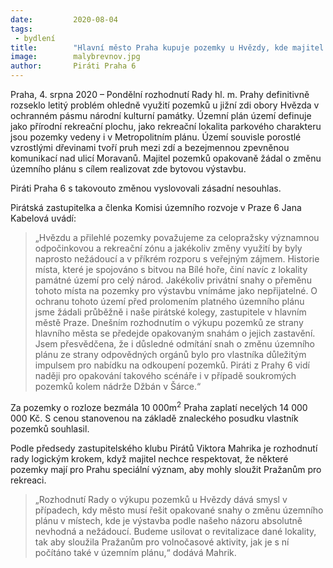 ```yaml
---
date:         2020-08-04
tags:         
 - bydlení
title:        "Hlavní město Praha kupuje pozemky u Hvězdy, kde majitel usiloval o bytovou výstavbu"
image: 	      malybrevnov.jpg
author:       Piráti Praha 6
---
```


Praha, 4. srpna 2020 – Pondělní rozhodnutí Rady hl. m. Prahy definitivně rozseklo letitý problém ohledně využití pozemků u jižní zdi obory Hvězda v ochranném pásmu národní kulturní památky. Územní plán území definuje jako přírodní rekreační plochu, jako rekreační lokalita parkového charakteru jsou pozemky vedeny i v Metropolitním plánu. Území souvisle porostlé vzrostlými dřevinami tvoří pruh mezi zdí a bezejmennou zpevněnou komunikací nad ulicí Moravanů. Majitel pozemků opakovaně žádal o změnu územního plánu s cílem realizovat zde bytovou výstavbu. 

Piráti Praha 6 s takovouto změnou vyslovovali zásadní nesouhlas.

Pirátská zastupitelka a členka Komisi územního rozvoje v Praze 6 Jana Kabelová uvádí: 

> „Hvězdu a přilehlé pozemky považujeme za celopražsky významnou odpočinkovou a rekreační zónu a jakékoliv změny využití by byly naprosto nežádoucí a v příkrém rozporu s veřejným zájmem. Historie místa, které je spojováno s bitvou na Bílé hoře, činí navíc z lokality památné území pro celý národ. Jakékoliv privátní snahy o přeměnu tohoto místa na pozemky pro výstavbu vnímáme jako nepřijatelné. O ochranu tohoto území před prolomením platného územního plánu jsme žádali průběžně i naše pirátské kolegy, zastupitele v hlavním městě Praze. Dnešním rozhodnutím o výkupu pozemků ze strany hlavního města se předejde opakovaným snahám o jejich zastavění. Jsem přesvědčena, že i důsledné odmítání snah o změnu územního plánu ze strany odpovědných orgánů bylo pro vlastníka důležitým impulsem pro nabídku na odkoupení pozemků. Piráti z Prahy 6 vidí naději pro opakování takového scénáře i v případě soukromých pozemků kolem nádrže Džbán v Šárce.“

Za pozemky o rozloze bezmála 10 000m<sup>2</sup> Praha zaplatí necelých 14 000 000 Kč. S cenou stanovenou na základě znaleckého posudku vlastník pozemků souhlasil.

Podle předsedy zastupitelského klubu Pirátů Viktora Mahrika je rozhodnutí rady logickým krokem, když majitel nechce respektovat, že některé pozemky mají pro Prahu speciální význam, aby mohly sloužit Pražanům pro rekreaci. 

> „Rozhodnutí Rady o výkupu pozemků u Hvězdy dává smysl v případech, kdy město musí řešit opakované snahy o změnu územního plánu v místech, kde je výstavba podle našeho názoru absolutně nevhodná a nežádoucí. Budeme usilovat o revitalizace dané lokality, tak aby sloužila Pražanům pro volnočasové aktivity, jak je s ní počítáno také v územním plánu,“ dodává Mahrik. 

